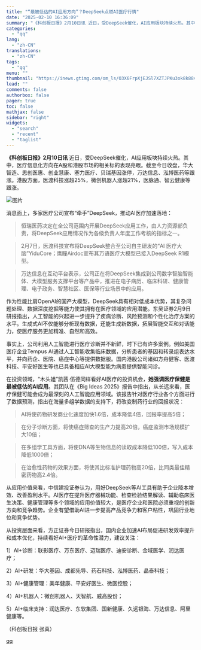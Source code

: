 ```yaml
---
title: "“最被低估的AI应用方向”？DeepSeek点燃AI医疗行情"
date: "2025-02-10 16:36:09"
summary: "《科创板日报》2月10日讯 近日，受DeepSeek催化，AI应用板块持续火热。其中，医疗信息化方向..."
categories:
  - "qq"
lang:
  - "zh-CN"
translations:
  - "zh-CN"
tags:
  - "qq"
menu: ""
thumbnail: "https://inews.gtimg.com/om_ls/O3X6FrpXjEJSl7XZTJPKu3ok8k88vq_C7guLCB2ZLEjhYAA_640360/0"
lead: ""
comments: false
authorbox: false
pager: true
toc: false
mathjax: false
sidebar: "right"
widgets:
  - "search"
  - "recent"
  - "taglist"
---
```


**《科创板日报》2月10日讯** 近日，受DeepSeek催化，AI应用板块持续火热。其中，医疗信息化方向在A股和港股市场的相关标的表现亮眼。截至今日收盘，华大智造、思创医惠、创业慧康、塞力医疗、贝瑞基因涨停，万达信息、泓博医药等跟涨。港股方面，医渡科技涨超25%，微创机器人涨超21%，医脉通、智云健康等跟涨。

![图片](https://inews.gtimg.com/om_bt/OItCPvaHyL6-Hu7JVK-aY1AVKkvtXhopjcLyqr4EdowaIAA/641)

消息面上，多家医疗公司宣布“牵手”DeepSeek，推动AI医疗加速落地：

> 恒瑞医药决定在全公司范围内开展DeepSeek应用工作，由人力资源部负责，将DeepSeek应用情况作为各级负责人年度工作考核的指标之一。

> 2月7日，医渡科技宣布将DeepSeek整合至公司自主研发的“AI 医疗大脑”YiduCore；鹰瞳Airdoc宣布其万语医疗大模型已接入DeepSeek R1模型。

> 万达信息在互动平台表示，公司正在将DeepSeek集成到公司数字智脑智能体、大模型服务支撑平台等产品中，推进在电子病历、临床科研、健康管理、电子政务、智慧社区、医保等行业场景中的应用。

作为性能比肩OpenAI的国产大模型，DeepSeek具有相对低成本优势，其复杂问题处理、数据深度挖掘等能力使其拥有在医疗领域的应用潜能。东吴证券2月9日研报指出，人工智能的兴起进一步提升了疾病诊断、风险预测和个性化治疗方案的水平。生成式AI不仅能够分析现有数据，还能生成新数据，拓展智能交互和对话能力，使医疗服务更加精准、自然和高效。

事实上，公司利用人工智能进行医疗诊断并不新鲜，时下已有许多案例。例如美国医疗企业Tempus AI通过人工智能收集临床数据，分析患者的基因和转录组表达水平，并向药企、医院、癌症中心等提供数据服。国内港股公司诸如方舟健客、医渡科技、平安好医生等也已具备相应AI大模型能为病患提供智能问诊。

在投资领域，“木头姐”凯茜·伍德同样看好AI医疗的投资机会，**她强调医疗保健是最被低估的AI应用**。其团队在《Big Ideas 2025》报告中指出，从长远来看，医疗保健可能会成为最深刻的人工智能应用领域。该报告针对医疗行业各个方面进行了数据预测，指出在海量多组学数据的支持下，将改变制药行业的回报状况：

> AI将使药物研发商业化速度加快1.6倍，成本降低4倍，回报率提高5倍；

> 在分子诊断方面，将使癌症筛查的生产力提高20倍，癌症监测市场规模扩大10倍；

> 在多组学工具方面，将使DNA等生物信息的读取成本降低100倍，写入成本降低1000倍；

> 在治愈性药物的效果方面，将使其比标准护理药物高20倍，比同类最佳精密药物高2.4倍。

从应用价值来看，中信建投证券认为，用好DeepSeek等AI工具有助于企业降本增效、改善盈利水平。AI医疗在提升医疗器械功能、检查检验结果解读、辅助临床医生决策、健康管理等多个领域的应用价值较大，是医疗企业和医院必须重视的创新方向和竞争趋势。企业有望借助AI进一步提高产品竞争力和客户粘性，巩固行业地位和竞争优势。

从投资层面来看，方正证券今日研报指出，国内企业加速AI布局促进研发效率提升和成本优化，持续看好AI+医疗的革命性潜力，建议关注：

1）AI+诊断：联影医疗、万东医疗、迈瑞医疗、迪安诊断、金域医学、润达医疗；

2）AI+研发：华大基因、成都先导、药石科技、泓博医药、晶泰科技；

3）AI+健康管理：美年健康、平安好医生、微医控股；

4）AI+机器人：微创机器人、天智航、威高股份；

5）AI+临床支持：润达医疗、东软集团、国新健康、久远银海、万达信息、阿里健康等。

（科创板日报 张真）

[qq](https://new.qq.com/rain/a/20250210A05PHE00)
